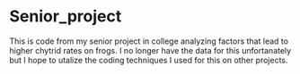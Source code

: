 # Senior_project
This is code from my senior project in college analyzing factors that lead to higher chytrid rates on frogs. I no longer have the data for this unfortanately but I hope to utalize the coding techniques I used for this on other projects.
